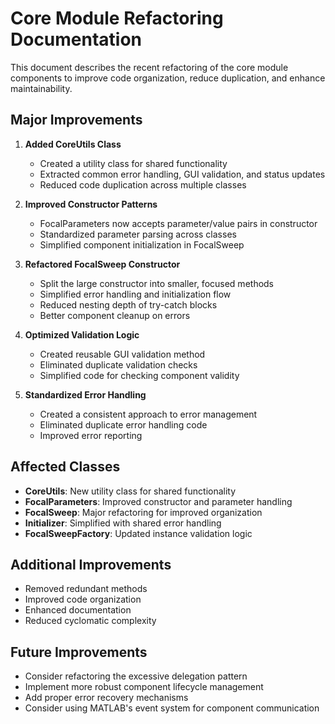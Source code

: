# Core Module Refactoring Documentation

This document describes the recent refactoring of the core module components to improve code organization, reduce duplication, and enhance maintainability.

## Major Improvements

1. **Added CoreUtils Class**
   - Created a utility class for shared functionality
   - Extracted common error handling, GUI validation, and status updates
   - Reduced code duplication across multiple classes

2. **Improved Constructor Patterns**
   - FocalParameters now accepts parameter/value pairs in constructor
   - Standardized parameter parsing across classes
   - Simplified component initialization in FocalSweep

3. **Refactored FocalSweep Constructor**
   - Split the large constructor into smaller, focused methods
   - Simplified error handling and initialization flow
   - Reduced nesting depth of try-catch blocks
   - Better component cleanup on errors

4. **Optimized Validation Logic**
   - Created reusable GUI validation method
   - Eliminated duplicate validation checks
   - Simplified code for checking component validity

5. **Standardized Error Handling**
   - Created a consistent approach to error management
   - Eliminated duplicate error handling code
   - Improved error reporting

## Affected Classes

- **CoreUtils**: New utility class for shared functionality
- **FocalParameters**: Improved constructor and parameter handling
- **FocalSweep**: Major refactoring for improved organization
- **Initializer**: Simplified with shared error handling
- **FocalSweepFactory**: Updated instance validation logic

## Additional Improvements
- Removed redundant methods
- Improved code organization
- Enhanced documentation
- Reduced cyclomatic complexity

## Future Improvements
- Consider refactoring the excessive delegation pattern
- Implement more robust component lifecycle management
- Add proper error recovery mechanisms
- Consider using MATLAB's event system for component communication 